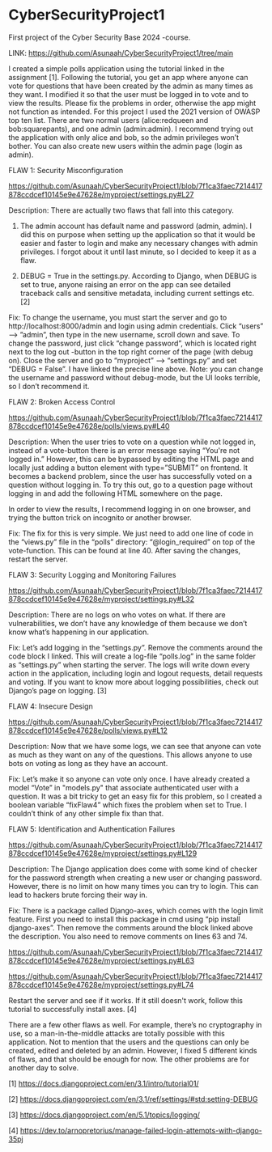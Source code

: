 # CyberSecurityProject1
First project of the Cyber Security Base 2024 -course.

LINK: https://github.com/Asunaah/CyberSecurityProject1/tree/main

I created a simple polls application using the tutorial linked in the assignment [1]. Following the tutorial, you get an app where anyone can vote for questions that have been created by the admin as many times as they want. I modified it so that the user must be logged in to vote and to view the results. Please fix the problems in order, otherwise the app might not function as intended. For this project I used the 2021 version of OWASP top ten list. There are two normal users (alice:redqueen and bob:squarepants), and one admin (admin:admin). I recommend trying out the application with only alice and bob, so the admin privileges won’t bother. You can also create new users within the admin page (login as admin).

FLAW 1: Security Misconfiguration

https://github.com/Asunaah/CyberSecurityProject1/blob/7f1ca3faec7214417878ccdcef10145e9e47628e/myproject/settings.py#L27 

Description: There are actually two flaws that fall into this category.

1. The admin account has default name and password (admin, admin). I did this on purpose when setting up the application so that it would be easier and faster to login and make any necessary changes with admin privileges. I forgot about it until last minute, so I decided to keep it as a flaw.

2. DEBUG = True in the settings.py. According to Django, when DEBUG is set to true, anyone raising an error on the app can see detailed traceback calls and sensitive metadata, including current settings etc. [2]

Fix: To change the username, you must start the server and go to http://localhost:8000/admin and login using admin credentials. Click “users” --> ”admin”, then type in the new username, scroll down and save. To change the password, just click “change password”, which is located right next to the log out -button in the top right corner of the page (with debug on). Close the server and go to “myproject” --> “settings.py” and set “DEBUG = False”. I have linked the precise line above. Note: you can change the username and password without debug-mode, but the UI looks terrible, so I don’t recommend it.

FLAW 2: Broken Access Control

https://github.com/Asunaah/CyberSecurityProject1/blob/7f1ca3faec7214417878ccdcef10145e9e47628e/polls/views.py#L40 

Description: When the user tries to vote on a question while not logged in, instead of a vote-button there is an error message saying “You're not logged in.” However, this can be bypassed by editing the HTML page and locally just adding a button element with type=”SUBMIT” on frontend. It becomes a backend problem, since the user has successfully voted on a question without logging in. To try this out, go to a question page without logging in and add the following HTML somewhere on the page.

<!--
<button type=”SUBMIT”>Vote</button>"
-->

In order to view the results, I recommend logging in on one browser, and trying the button trick on incognito or another browser.

Fix: The fix for this is very simple. We just need to add one line of code in the “views.py” file in the “polls” directory: “@login_required” on top of the vote-function. This can be found at line 40. After saving the changes, restart the server.


FLAW 3: Security Logging and Monitoring Failures

https://github.com/Asunaah/CyberSecurityProject1/blob/7f1ca3faec7214417878ccdcef10145e9e47628e/myproject/settings.py#L32 

Description: There are no logs on who votes on what. If there are vulnerabilities, we don’t have any knowledge of them because we don’t know what’s happening in our application.

Fix: Let’s add logging in the “settings.py”. Remove the comments around the code block I linked. This will create a log-file “polls.log” in the same folder as “settings.py” when starting the server. The logs will write down every action in the application, including login and logout requests, detail requests and voting. If you want to know more about logging possibilities, check out Django’s page on logging. [3]

FLAW 4: Insecure Design

https://github.com/Asunaah/CyberSecurityProject1/blob/7f1ca3faec7214417878ccdcef10145e9e47628e/polls/views.py#L12 

Description: Now that we have some logs, we can see that anyone can vote as much as they want on any of the questions. This allows anyone to use bots on voting as long as they have an account.

Fix: Let’s make it so anyone can vote only once. I have already created a model “Vote” in "models.py" that associate authenticated user with a question. It was a bit tricky to get an easy fix for this problem, so I created a boolean variable “fixFlaw4” which fixes the problem when set to True. I couldn’t think of any other simple fix than that.

FLAW 5: Identification and Authentication Failures

https://github.com/Asunaah/CyberSecurityProject1/blob/7f1ca3faec7214417878ccdcef10145e9e47628e/myproject/settings.py#L129 

Description: The Django application does come with some kind of checker for the password strength when creating a new user or changing password. However, there is no limit on how many times you can try to login. This can lead to hackers brute forcing their way in.

Fix: There is a package called Django-axes, which comes with the login limit feature. First you need to install this package in cmd using “pip install django-axes”. Then remove the comments around the block linked above the description. You also need to remove comments on lines 63 and 74.

https://github.com/Asunaah/CyberSecurityProject1/blob/7f1ca3faec7214417878ccdcef10145e9e47628e/myproject/settings.py#L63

https://github.com/Asunaah/CyberSecurityProject1/blob/7f1ca3faec7214417878ccdcef10145e9e47628e/myproject/settings.py#L74

Restart the server and see if it works. If it still doesn't work, follow this tutorial to successfully install axes. [4]

There are a few other flaws as well. For example, there’s no cryptography in use, so a man-in-the-middle attacks are totally possible with this application. Not to mention that the users and the questions can only be created, edited and deleted by an admin. However, I fixed 5 different kinds of flaws, and that should be enough for now. The other problems are for another day to solve.

[1] https://docs.djangoproject.com/en/3.1/intro/tutorial01/

[2] https://docs.djangoproject.com/en/3.1/ref/settings/#std:setting-DEBUG

[3] https://docs.djangoproject.com/en/5.1/topics/logging/

[4] https://dev.to/arnopretorius/manage-failed-login-attempts-with-django-35pj 
